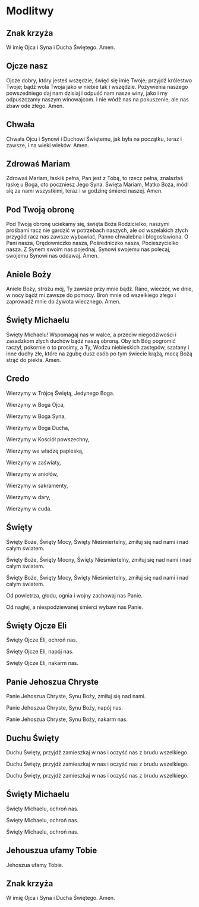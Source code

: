 Modlitwy
========

## Znak krzyża

W imię Ojca i Syna i Ducha Świętego. Amen.

## Ojcze nasz

Ojcze dobry, który jesteś wszędzie,
święć się imię Twoje;
przyjdź królestwo Twoje;
bądź wola Twoja jako w niebie tak i wszędzie.
Pożywienia naszego powszedniego daj nam dzisiaj
i odpuść nam nasze winy,
jako i my odpuszczamy naszym winowajcom.
I nie wódź nas na pokuszenie,
ale nas zbaw ode złego.
Amen.

## Chwała

Chwała Ojcu i Synowi i Duchowi Świętemu,
jak była na początku, teraz i zawsze, i na wieki wieków.
Amen.

## Zdrowaś Mariam

Zdrowaś Mariam, łaskiś pełna, Pan jest z Tobą, to rzecz pełna,
znalazłaś łaskę u Boga, oto poczniesz Jego Syna.
Święta Mariam, Matko Boża, módl się za nami wszystkimi,
teraz i w godzinę śmierci naszej.
Amen.

## Pod Twoją obronę

Pod Twoją obronę
uciekamy się,
święta Boża Rodzicielko,
naszymi prośbami
racz nie gardzić
w potrzebach naszych,
ale od wszelakich złych przygód
racz nas zawsze wybawiać,
Panno chwalebna i błogosławiona.
O Pani nasza,
Orędowniczko nasza,
Pośredniczko nasza,
Pocieszycielko nasza.
Z Synem swoim nas pojednaj,
Synowi swojemu nas polecaj,
swojemu Synowi nas oddawaj.
Amen.

## Aniele Boży

Aniele Boży, stróżu mój, Ty zawsze przy mnie bądź.
Rano, wieczór, we dnie, w nocy bądź mi zawsze do pomocy.
Broń mnie od wszelkiego złego i zaprowadź mnie do żywota wiecznego.
Amen.

## Święty Michaelu

Święty Michaelu!
Wspomagaj nas w walce,
a przeciw niegodziwości i zasadzkom złych duchów bądź naszą obroną.
Oby ich Bóg pogromić raczył, pokornie o to prosimy,
a Ty, Wodzu niebieskich zastępów,
szatany i inne duchy złe,
które na zgubę dusz osób po tym świecie krążą,
mocą Bożą strąć do piekła.
Amen.

## Credo

Wierzymy w Trójcę Świętą, Jedynego Boga.

Wierzymy w Boga Ojca,

Wierzymy w Boga Syna,

Wierzymy w Boga Ducha,


Wierzymy w Kościół powszechny,

Wierzymy we władzę papieską,


Wierzymy w zaświaty,

Wierzymy w aniołów,


Wierzymy w sakramenty,

Wierzymy w dary,

Wierzymy w cuda.

## Święty

Święty Boże, Święty Mocy, Święty Nieśmiertelny,
zmiłuj się nad nami i nad całym światem.

Święty Boże, Święty Mocny, Święty Nieśmiertelny,
zmiłuj się nad nami i nad całym światem.

Święty Boże, Święty Mocy, Święty Nieśmiertelny,
zmiłuj się nad nami i nad całym światem.

Od powietrza, głodu, ognia i wojny
zachowaj nas Panie.

Od nagłej, a niespodziewanej śmierci
wybaw nas Panie.

## Święty Ojcze Eli

Święty Ojcze Eli, ochroń nas.

Święty Ojcze Eli, napój nas.

Święty Ojcze Eli, nakarm nas.

## Panie Jehoszua Chryste

Panie Jehoszua Chryste, Synu Boży, zmiłuj się nad nami.

Panie Jehoszua Chryste, Synu Boży, napój nas.

Panie Jehoszua Chryste, Synu Boży, nakarm nas.

## Duchu Święty

Duchu Święty, przyjdź zamieszkaj w nas
i oczyść nas z brudu wszelkiego.

Duchu Święty, przyjdź zamieszkaj w nas
i oczyść nas z brudu wszelkiego.

Duchu Święty, przyjdź zamieszkaj w nas
i oczyść nas z brudu wszelkiego.

## Święty Michaelu

Święty Michaelu, ochroń nas.

Święty Michaelu, ochroń nas.

Święty Michaelu, ochroń nas.

## Jehouszua ufamy Tobie

Jehoszua ufamy Tobie.

## Znak krzyża

W imię Ojca i Syna i Ducha Świętego. Amen.
